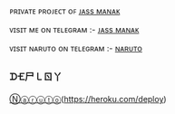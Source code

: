 ᴘʀɪᴠᴀᴛᴇ ᴘʀᴏᴊᴇᴄᴛ ᴏꜰ [ᴊᴀss ᴍᴀɴᴀᴋ](https://t.me/Its_JassManak)




ᴠɪsɪᴛ ᴍᴇ ᴏɴ ᴛᴇʟᴇɢʀᴀᴍ :- [ᴊᴀss ᴍᴀɴᴀᴋ](https://t.me/Its_JassManak)

ᴠɪsɪᴛ ɴᴀʀᴜᴛᴏ ᴏɴ ᴛᴇʟᴇɢʀᴀᴍ :- [ɴᴀʀᴜᴛᴏ](https://t.me/DatteBayooRoBot)







### ᗪ🝗尸㇄ㄖ丫


[Ⓝⓐⓡⓤⓣⓞ](https://dashboard.heroku.com/new?button-url=https%3A%2F%2Fgithub.com%2FProBoy-X22%2FNaruto-DatteBayoo&template=https%3A%2F%2Fgithub.com%2FProBoy-X22%2FNaruto-DatteBayoo)(https://heroku.com/deploy)

